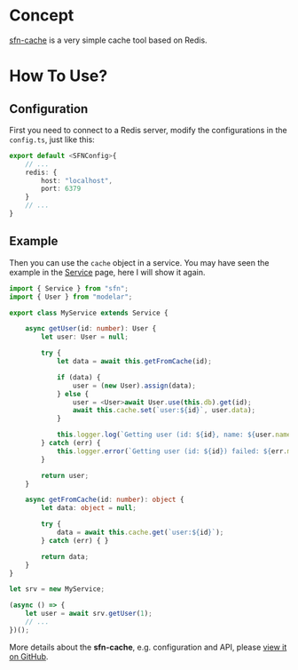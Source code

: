 <!-- title: Cache; order: 12 -->
# Concept

[sfn-cache](https://github.com/hyurl/sfn-cache) is a very simple cache tool 
based on Redis.

# How To Use?

## Configuration

First you need to connect to a Redis server, modify the configurations in the 
`config.ts`, just like this:

```typescript
export default <SFNConfig>{
    // ...
    redis: {
        host: "localhost",
        port: 6379
    }
    // ...
}
```

## Example

Then you can use the `cache` object in a service. You may have seen the 
example in the [Service](./service) page, here I will show it again.

```typescript
import { Service } from "sfn";
import { User } from "modelar";

export class MyService extends Service {

    async getUser(id: number): User {
        let user: User = null;

        try {
            let data = await this.getFromCache(id);

            if (data) {
                user = (new User).assign(data);
            } else {
                user = <User>await User.use(this.db).get(id);
                await this.cache.set(`user:${id}`, user.data);
            }

            this.logger.log(`Getting user (id: ${id}, name: ${user.name}) succeed.`);
        } catch (err) {
            this.logger.error(`Getting user (id: ${id}) failed: ${err.message}.`);
        }

        return user;
    }

    async getFromCache(id: number): object {
        let data: object = null;

        try {
            data = await this.cache.get(`user:${id}`);
        } catch (err) { }

        return data;
    }
}

let srv = new MyService;

(async () => {
    let user = await srv.getUser(1);
    // ...
})();
```

More details about the **sfn-cache**, e.g. configuration and API, please 
[view it on GitHub](https://github.com/hyurl/sfn-cache).